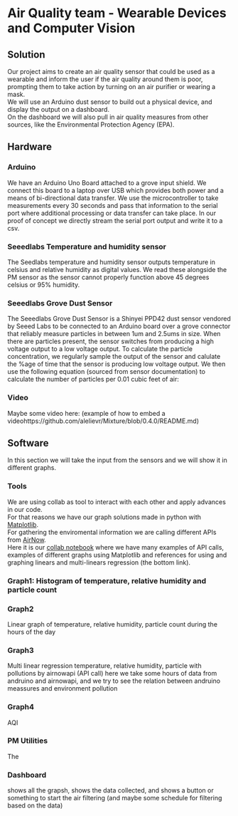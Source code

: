 # Air Quality team - Wearable Devices and Computer Vision

## Solution

Our project aims to create an air quality sensor that could be used as a wearable and inform the user if the air quality around them is poor, prompting them to take action by turning on an air purifier or wearing a mask. <br/>
We will use an Arduino dust sensor to build out a physical device, and display the output on a dashboard. <br/>
On the dashboard we will also pull in air quality measures from other sources, like the Environmental Protection Agency (EPA). 

## Hardware

### Arduino

We have an Arduino Uno Board attached to a grove input shield. We connect this board to a laptop over USB which provides both power and a means of bi-directional data transfer. We use the microcontroller to take measurements every 30 seconds and pass that information to the serial port where additional processing or data transfer can take place. In our proof of concept we directly stream the serial port output and write it to a csv.

### Seeedlabs Temperature and humidity sensor

The Seedlabs temperature and humidity sensor outputs temperature in celsius and relative humidity
as digital values. We read these alongside the PM sensor as the sensor cannot properly function above 45 degrees celsius or 95% humidity. 

### Seeedlabs Grove Dust Sensor

The Seeedlabs Grove Dust Sensor is a Shinyei PPD42 dust sensor vendored by Seeed Labs to be connected to an  Arduino board over a grove connector that reliably measure particles in between 1um and 2.5ums in size. When there are particles present, the sensor switches from producing a high voltage output to a low voltage output. To calculate the particle concentration, we regularly sample the output of the sensor and  calulate the %age of  time that the sensor is producing low voltage output. We then use the following equation (sourced from sensor documentation) to calculate the number of particles per 0.01 cubic feet of air:



### Video

Maybe some video here: (example of how to embed a videohttps://github.com/alelievr/Mixture/blob/0.4.0/README.md)

## Software

In this section we will take the input from the sensors and we will show it in different graphs.

### Tools

We are using collab as tool to interact with each other and apply advances in our code. <br/>
For that reasons we have our graph solutions made in python with [Matplotlib](https://matplotlib.org/). <br/>
For gathering the enviromental information we are calling different APIs from [AirNow](https://docs.airnowapi.org/). <br/>
Here it is our [collab notebook](https://colab.research.google.com/drive/1L0fGcY5KhRBeFsvSIR6Plb1Gl8LK7w7u) where we have many examples of API calls, examples of different graphs using Matplotlib and references for using and graphing linears and multi-linears regression (the bottom link).

### Graph1: Histogram of temperature, relative humidity and particle count



### Graph2

Linear graph of temperature, relative humidity, particle count during the hours of the day

### Graph3

Multi linear regression temperature, relative humidity, particle with pollutions by airnowapi (API call)
here we take some hours of data from andruino and airnowapi, and we try to see the relation between andruino meassures and environment pollution

### Graph4

AQI

### PM Utilities

The 

### Dashboard

shows all the grapsh, shows the data collected, and shows a button or something to start the air filtering (and maybe some schedule for filtering based on the data)